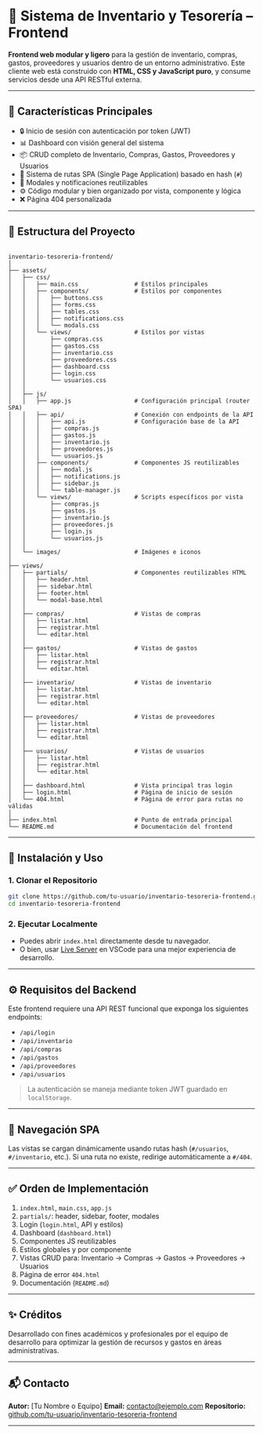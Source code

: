 # 🧾 Sistema de Inventario y Tesorería – Frontend

**Frontend web modular y ligero** para la gestión de inventario, compras, gastos, proveedores y usuarios dentro de un entorno administrativo. Este cliente web está construido con **HTML, CSS y JavaScript puro**, y consume servicios desde una API RESTful externa.

---

## 📌 Características Principales

- 🔒 Inicio de sesión con autenticación por token (JWT)
- 📊 Dashboard con visión general del sistema
- 📦 CRUD completo de Inventario, Compras, Gastos, Proveedores y Usuarios
- 🧩 Sistema de rutas SPA (Single Page Application) basado en hash (`#`)
- 💬 Modales y notificaciones reutilizables
- ⚙️ Código modular y bien organizado por vista, componente y lógica
- ❌ Página 404 personalizada

---

## 📁 Estructura del Proyecto

```

inventario-tesoreria-frontend/
│
├── assets/
│   ├── css/
│   │   ├── main.css                # Estilos principales
│   │   ├── components/             # Estilos por componentes
│   │   │   ├── buttons.css
│   │   │   ├── forms.css
│   │   │   ├── tables.css
│   │   │   ├── notifications.css
│   │   │   └── modals.css
│   │   └── views/                  # Estilos por vistas
│   │       ├── compras.css
│   │       ├── gastos.css
│   │       ├── inventario.css
│   │       ├── proveedores.css
│   │       ├── dashboard.css
│   │       ├── login.css
│   │       └── usuarios.css
│   │
│   ├── js/
│   │   ├── app.js                  # Configuración principal (router SPA)
│   │   ├── api/                    # Conexión con endpoints de la API
│   │   │   ├── api.js              # Configuración base de la API
│   │   │   ├── compras.js
│   │   │   ├── gastos.js
│   │   │   ├── inventario.js
│   │   │   ├── proveedores.js
│   │   │   └── usuarios.js
│   │   ├── components/             # Componentes JS reutilizables
│   │   │   ├── modal.js
│   │   │   ├── notifications.js
│   │   │   ├── sidebar.js
│   │   │   └── table-manager.js
│   │   └── views/                  # Scripts específicos por vista
│   │       ├── compras.js
│   │       ├── gastos.js
│   │       ├── inventario.js
│   │       ├── proveedores.js
│   │       ├── login.js
│   │       └── usuarios.js
│   │
│   └── images/                     # Imágenes e iconos
│
├── views/
│   ├── partials/                   # Componentes reutilizables HTML
│   │   ├── header.html
│   │   ├── sidebar.html
│   │   ├── footer.html
│   │   └── modal-base.html
│   │
│   ├── compras/                    # Vistas de compras
│   │   ├── listar.html
│   │   ├── registrar.html
│   │   └── editar.html
│   │
│   ├── gastos/                     # Vistas de gastos
│   │   ├── listar.html
│   │   ├── registrar.html
│   │   └── editar.html
│   │
│   ├── inventario/                 # Vistas de inventario
│   │   ├── listar.html
│   │   ├── registrar.html
│   │   └── editar.html
│   │
│   ├── proveedores/                # Vistas de proveedores
│   │   ├── listar.html
│   │   ├── registrar.html
│   │   └── editar.html
│   │
│   ├── usuarios/                   # Vistas de usuarios
│   │   ├── listar.html
│   │   ├── registrar.html
│   │   └── editar.html
│   │
│   ├── dashboard.html              # Vista principal tras login
│   ├── login.html                  # Página de inicio de sesión
│   └── 404.html                    # Página de error para rutas no válidas
│
├── index.html                      # Punto de entrada principal
└── README.md                       # Documentación del frontend

````

---

## 🚀 Instalación y Uso

### 1. Clonar el Repositorio

```bash
git clone https://github.com/tu-usuario/inventario-tesoreria-frontend.git
cd inventario-tesoreria-frontend
````

### 2. Ejecutar Localmente

* Puedes abrir `index.html` directamente desde tu navegador.
* O bien, usar [Live Server](https://marketplace.visualstudio.com/items?itemName=ritwickdey.LiveServer) en VSCode para una mejor experiencia de desarrollo.

---

## ⚙️ Requisitos del Backend

Este frontend requiere una API REST funcional que exponga los siguientes endpoints:

* `/api/login`
* `/api/inventario`
* `/api/compras`
* `/api/gastos`
* `/api/proveedores`
* `/api/usuarios`

> La autenticación se maneja mediante token JWT guardado en `localStorage`.

---

## 🧭 Navegación SPA

Las vistas se cargan dinámicamente usando rutas hash (`#/usuarios`, `#/inventario`, etc.). Si una ruta no existe, redirige automáticamente a `#/404`.

---

## ✅ Orden de Implementación

1. `index.html`, `main.css`, `app.js`
2. `partials/`: header, sidebar, footer, modales
3. Login (`login.html`, API y estilos)
4. Dashboard (`dashboard.html`)
5. Componentes JS reutilizables
6. Estilos globales y por componente
7. Vistas CRUD para: Inventario → Compras → Gastos → Proveedores → Usuarios
8. Página de error `404.html`
9. Documentación (`README.md`)

---

## ✨ Créditos

Desarrollado con fines académicos y profesionales por el equipo de desarrollo para optimizar la gestión de recursos y gastos en áreas administrativas.

---

## 📬 Contacto

**Autor:** \[Tu Nombre o Equipo]
**Email:** [contacto@ejemplo.com](mailto:contacto@ejemplo.com)
**Repositorio:** [github.com/tu-usuario/inventario-tesoreria-frontend](https://github.com/tu-usuario/inventario-tesoreria-frontend)

---
